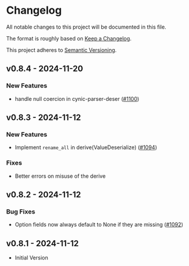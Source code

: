 # Changelog

All notable changes to this project will be documented in this file.

The format is roughly based on [Keep a
Changelog](http://keepachangelog.com/en/1.0.0/).

This project adheres to [Semantic Versioning](http://semver.org/spec/v2.0.0.html).

## v0.8.4 - 2024-11-20

### New Features

- handle null coercion in cynic-parser-deser ([#1100](https://github.com/obmarg/cynic/pull/1100))

## v0.8.3 - 2024-11-12

### New Features

- Implement `rename_all` in derive(ValueDeserialize) ([#1094](https://github.com/obmarg/cynic/pull/1094))

### Fixes

- Better errors on misuse of the derive

## v0.8.2 - 2024-11-12

### Bug Fixes

- Option fields now always default to None if they are missing ([#1092](https://github.com/obmarg/cynic/pull/1092))

## v0.8.1 - 2024-11-12

- Initial Version
